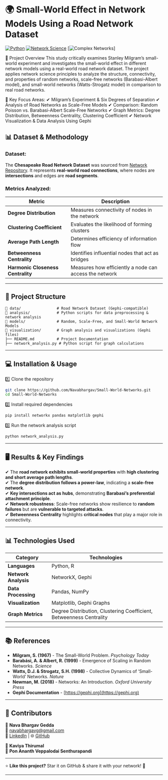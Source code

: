 # 🌍 **Small-World Effect in Network Models Using a Road Network Dataset**  

[![Python](https://img.shields.io/badge/Python-3.8-blue.svg)](https://www.python.org/) [![Network Science](https://img.shields.io/badge/Network%20Analysis-Gephi-green)](https://gephi.org/) [![Complex Networks](https://img.shields.io/badge/Complex%20Networks-Analysis-orange)]  

📌 Project Overview
This study critically examines Stanley Milgram’s small-world experiment and investigates the small-world effect in different network models using a real-world road network dataset. The project applies network science principles to analyze the structure, connectivity, and properties of random networks, scale-free networks (Barabasi-Albert model), and small-world networks (Watts-Strogatz model) in comparison to real road networks.

🔹 Key Focus Areas:
✔ Milgram’s Experiment & Six Degrees of Separation
✔ Analysis of Road Networks as Scale-Free Models
✔ Comparison: Random Poisson vs. Barabasi-Albert Scale-Free Networks
✔ Graph Metrics: Degree Distribution, Betweenness Centrality, Clustering Coefficient
✔ Network Visualization & Data Analysis Using Gephi


## 📊 **Dataset & Methodology**  
### **Dataset:**  
The **Chesapeake Road Network Dataset** was sourced from [Network Repository](https://networkrepository.com). It represents **real-world road connections**, where nodes are **intersections** and edges are **road segments**.

### **Metrics Analyzed:**  
| Metric | Description |
|--------|------------|
| **Degree Distribution** | Measures connectivity of nodes in the network |
| **Clustering Coefficient** | Evaluates the likelihood of forming clusters |
| **Average Path Length** | Determines efficiency of information flow |
| **Betweenness Centrality** | Identifies influential nodes that act as bridges |
| **Harmonic Closeness Centrality** | Measures how efficiently a node can access the network |

---

## 📁 **Project Structure**  
```
📂 data/                # Road Network Dataset (Gephi-compatible)
📂 analysis/            # Python scripts for data preprocessing & network analysis
📂 models/              # Random, Scale-Free, and Small-World Network Models
📂 visualization/       # Graph analysis and visualizations (Gephi files)
├── README.md          # Project Documentation
├── network_analysis.py # Python script for graph calculations
```

---

## 💻 **Installation & Usage**  
1️⃣ Clone the repository  
```sh
git clone https://github.com/Navabhargav/Small-World-Networks.git  
cd Small-World-Networks  
```  
2️⃣ Install required dependencies  
```sh
pip install networkx pandas matplotlib gephi  
```  
3️⃣ Run the network analysis script  
```sh
python network_analysis.py  
```  

---

## 🖥️ **Results & Key Findings**  
✔ The **road network exhibits small-world properties** with **high clustering and short average path lengths**.  
✔ The **degree distribution follows a power-law**, indicating a **scale-free network**.  
✔ **Key intersections act as hubs**, demonstrating **Barabasi’s preferential attachment principle**.  
✔ **Network robustness**: Scale-free networks show resilience to **random failures** but are **vulnerable to targeted attacks**.  
✔ **Betweenness Centrality** highlights **critical nodes** that play a major role in connectivity.  

---

## 📊 **Technologies Used**  
| **Category** | **Technologies** |
|-------------|-----------------|
| **Languages** | Python, R |
| **Network Analysis** | NetworkX, Gephi |
| **Data Processing** | Pandas, NumPy |
| **Visualization** | Matplotlib, Gephi Graphs |
| **Graph Metrics** | Degree Distribution, Clustering Coefficient, Betweenness Centrality |

---

## 📚 **References**  
- **Milgram, S. (1967)** - The Small-World Problem. *Psychology Today*  
- **Barabási, A. & Albert, R. (1999)** - Emergence of Scaling in Random Networks. *Science*  
- **Watts, D.J. & Strogatz, S.H. (1998)** - Collective Dynamics of ‘Small-World’ Networks. *Nature*  
- **Newman, M. (2018)** - Networks: An Introduction. *Oxford University Press*  
- **Gephi Documentation** - [https://gephi.org](https://gephi.org)  

---

## 🤝 **Contributors**  
👤 **Nava Bhargav Gedda**  
📩 [navabhargavg@gmail.com](mailto:navabhargavg@gmail.com)  
🔗 [LinkedIn](https://linkedin.com/in/nava-bhargav-gedda-4a4a30151) | 🌐 [GitHub](https://github.com/Navabhargav)  

👤 **Kaviya Thirumal**  
👤 **Pon Ananth Veppalodai Senthurapandi**  

---

⭐ **Like this project?** Star it on GitHub & share it with your network! 🚀  

---

